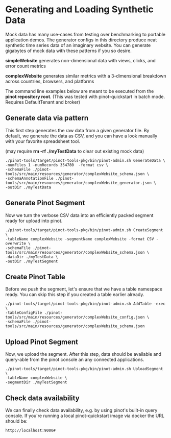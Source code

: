 <!--

    Licensed to the Apache Software Foundation (ASF) under one
    or more contributor license agreements.  See the NOTICE file
    distributed with this work for additional information
    regarding copyright ownership.  The ASF licenses this file
    to you under the Apache License, Version 2.0 (the
    "License"); you may not use this file except in compliance
    with the License.  You may obtain a copy of the License at

      http://www.apache.org/licenses/LICENSE-2.0

    Unless required by applicable law or agreed to in writing,
    software distributed under the License is distributed on an
    "AS IS" BASIS, WITHOUT WARRANTIES OR CONDITIONS OF ANY
    KIND, either express or implied.  See the License for the
    specific language governing permissions and limitations
    under the License.

-->

# Generating and Loading Synthetic Data

Mock data has many use-cases from testing over benchmarking to portable application demos. The generator configs in this
directory produce neat synthetic time series data of an imaginary website. You can generate gigabytes of mock data with
these patterns if you so desire.

**simpleWebsite** generates non-dimensional data with views, clicks, and error count metrics

**complexWebsite** generates similar metrics with a 3-dimensional breakdown across countries, browsers, and platforms

The command line examples below are meant to be executed from the **pinot repository root**.
(This was tested with pinot-quickstart in batch mode. Requires DefaultTenant and broker)

## Generate data via pattern

This first step generates the raw data from a given generator file. By default, we generate the data as CSV, and you can
have a look manually with your favorite spreadsheet tool.

(may require **rm -rf ./myTestData** to clear out existing mock data)

```
./pinot-tools/target/pinot-tools-pkg/bin/pinot-admin.sh GenerateData \
-numFiles 1 -numRecords 354780  -format csv \
-schemaFile ./pinot-tools/src/main/resources/generator/complexWebsite_schema.json \
-schemaAnnotationFile ./pinot-tools/src/main/resources/generator/complexWebsite_generator.json \
-outDir ./myTestData
```

## Generate Pinot Segment

Now we turn the verbose CSV data into an efficiently packed segment ready for upload into pinot.

```
./pinot-tools/target/pinot-tools-pkg/bin/pinot-admin.sh CreateSegment \
-tableName complexWebsite -segmentName complexWebsite -format CSV -overwrite \
-schemaFile ./pinot-tools/src/main/resources/generator/complexWebsite_schema.json \
-dataDir ./myTestData \
-outDir ./myTestSegment 
```

## Create Pinot Table

Before we push the segment, let's ensure that we have a table namespace ready. You can skip this step if you created a
table earlier already.

```
./pinot-tools/target/pinot-tools-pkg/bin/pinot-admin.sh AddTable -exec \
-tableConfigFile ./pinot-tools/src/main/resources/generator/complexWebsite_config.json \
-schemaFile ./pinot-tools/src/main/resources/generator/complexWebsite_schema.json
```

## Upload Pinot Segment

Now, we upload the segment. After this step, data should be available and query-able from the pinot console an any
connected applications.

```
./pinot-tools/target/pinot-tools-pkg/bin/pinot-admin.sh UploadSegment \
-tableName complexWebsite \
-segmentDir ./myTestSegment
```

## Check data availability

We can finally check data availability, e.g. by using pinot's built-in query console. If you're running a local
pinot-quickstart image via docker the URL should be:

```
http://localhost:9000#
```
